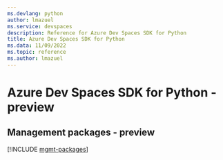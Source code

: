 ```yaml
---
ms.devlang: python
author: lmazuel
ms.service: devspaces
description: Reference for Azure Dev Spaces SDK for Python
title: Azure Dev Spaces SDK for Python
ms.data: 11/09/2022
ms.topic: reference
ms.author: lmazuel
---
```

# Azure Dev Spaces SDK for Python - preview

## Management packages - preview
[!INCLUDE [mgmt-packages](dev-spaces-mgmt-index.md)]